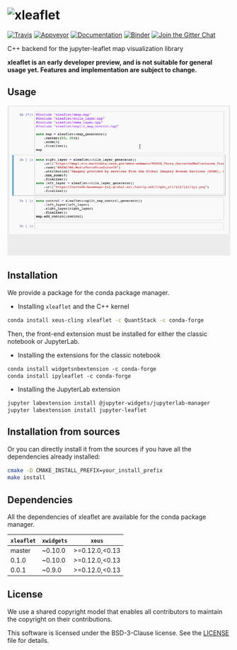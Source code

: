 # ![xleaflet](http://quantstack.net/assets/images/xleaflet.svg)

[![Travis](https://travis-ci.org/QuantStack/xleaflet.svg?branch=master)](https://travis-ci.org/QuantStack/xleaflet)
[![Appveyor](https://ci.appveyor.com/api/projects/status/gfiivu33g6hrv220?svg=true)](https://ci.appveyor.com/project/QuantStack/xleaflet)
[![Documentation](http://readthedocs.org/projects/xleaflet/badge/?version=latest)](https://xleaflet.readthedocs.io/en/latest/?badge=latest)
[![Binder](https://img.shields.io/badge/launch-binder-brightgreen.svg)](https://mybinder.org/v2/gh/QuantStack/xleaflet/0.1.0?filepath=notebooks)
[![Join the Gitter Chat](https://badges.gitter.im/Join%20Chat.svg)](https://gitter.im/QuantStack/Lobby?utm_source=badge&utm_medium=badge&utm_campaign=pr-badge&utm_content=badge)

C++ backend for the jupyter-leaflet map visualization library

**xleaflet is an early developer preview, and is not suitable for general usage yet. Features and implementation are subject to change.**

## Usage

![xleaflet screencast](xleaflet.gif)

## Installation

We provide a package for the conda package manager.

- Installing `xleaflet` and the C++ kernel

```bash
conda install xeus-cling xleaflet -c QuantStack -c conda-forge
```

Then, the front-end extension must be installed for either the classic notebook or JupyterLab.

- Installing the extensions for the classic notebook

```
conda install widgetsnbextension -c conda-forge
conda install ipyleaflet -c conda-forge
```

- Installing the JupyterLab extension

```
jupyter labextension install @jupyter-widgets/jupyterlab-manager
jupyter labextension install jupyter-leaflet
```

## Installation from sources

Or you can directly install it from the sources if you have all the dependencies already installed:

```bash
cmake -D CMAKE_INSTALL_PREFIX=your_install_prefix
make install
```

## Dependencies

All the dependencies of xleaflet are available for the conda package manager.

| `xleaflet` | `xwidgets`  |  `xeus`         |
|------------|-------------|-----------------|
|  master    |   ~0.10.0   |  >=0.12.0,<0.13 |
|  0.1.0     |   ~0.10.0   |  >=0.12.0,<0.13 |
|  0.0.1     |   ~0.9.0    |  >=0.12.0,<0.13 |

## License

We use a shared copyright model that enables all contributors to maintain the
copyright on their contributions.

This software is licensed under the BSD-3-Clause license. See the [LICENSE](LICENSE) file for details.
